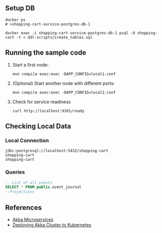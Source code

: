 ## Setup DB

```shell
docker ps
# >shopping-cart-service-postgres-db-1

docker exec -i shopping-cart-service-postgres-db-1 psql -U shopping-cart -t < ddl-scripts/create_tables.sql

```

## Running the sample code



1. Start a first node:

    ```
    mvn compile exec:exec -DAPP_CONFIG=local1.conf
    ```

2. (Optional) Start another node with different ports:

    ```
    mvn compile exec:exec -DAPP_CONFIG=local2.conf
    ```

3. Check for service readiness

    ```
    curl http://localhost:9101/ready
    ```

## Checking Local Data

### Local Connection

```
jdbc:postgresql://localhost:5432/shopping-cart
shopping-cart
shopping-cart
```

### Queries
```sql
-- List of all events
SELECT * FROM public.event_journal
--Projections

```

## References

- [Akka Microservices](https://developer.lightbend.com/docs/akka-guide/microservices-tutorial/index.html)
- [Deploying Akka Cluster to Kubernetes](https://doc.akka.io/docs/akka-management/current/kubernetes-deployment/index.html)